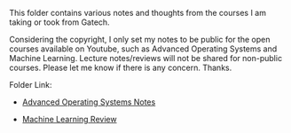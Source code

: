 This folder contains various notes and thoughts from the courses I am taking or took from Gatech. <br/>

Considering the copyright, I only set my notes to be public for the open courses available on Youtube, such as Advanced Operating Systems and Machine Learning. Lecture notes/reviews will not be shared for non-public courses. Please let me know if there is any concern. Thanks. <br/>

Folder Link:<br/>
- [Advanced Operating Systems Notes](https://github.com/audrey617/CS6210-Advanced-Operating-Systems-Notes)

- [Machine Learning Review](https://github.com/audrey617/My-Notes/tree/main/ML)
